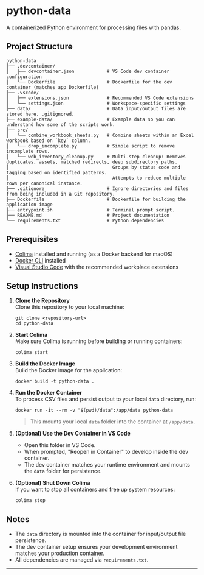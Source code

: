 # python-data

A containerized Python environment for processing files with pandas.

## Project Structure

```
python-data
├── .devcontainer/
│   ├── devcontainer.json            # VS Code dev container configuration
│   └── Dockerfile                   # Dockerfile for the dev container (matches app Dockerfile)
├── .vscode/
│   ├── extensions.json              # Recommended VS Code extensions
│   └── settings.json                # Workspace-specific settings
├── data/                            # Data input/output files are stored here. .gitignored.
├── example-data/                    # Example data so you can understand how some of the scripts work.
├── src/
│   └── combine_workbook_sheets.py   # Combine sheets within an Excel workbook based on `key` column.
│   └── drop_incomplete.py           # Simple script to remove incomplete rows.
│   └── web_inventory_cleanup.py     # Multi-step cleanup: Removes duplicates, assets, matched redirects, deep subdirectory paths.
│                                      Groups by status code and tagging based on identified patterns.
│                                      Attempts to reduce multiple rows per canonical instance.
├── .gitignore                       # Ignore directories and files from being included in a Git repository.
├── Dockerfile                       # Dockerfile for building the application image
├── entrypoint.sh                    # Terminal prompt script.
├── README.md                        # Project documentation
└── requirements.txt                 # Python dependencies
```

## Prerequisites

- [Colima](https://github.com/abiosoft/colima) installed and running (as a Docker backend for macOS)
- [Docker CLI](https://docs.docker.com/get-docker/) installed
- [Visual Studio Code](https://code.visualstudio.com/) with the recommended workplace extensions

## Setup Instructions

1. **Clone the Repository**  
   Clone this repository to your local machine:

   ```
   git clone <repository-url>
   cd python-data
   ```

2. **Start Colima**  
   Make sure Colima is running before building or running containers:

   ```
   colima start
   ```

3. **Build the Docker Image**  
   Build the Docker image for the application:

   ```
   docker build -t python-data .
   ```

4. **Run the Docker Container**  
   To process CSV files and persist output to your local `data` directory, run:

   ```
   docker run -it --rm -v "$(pwd)/data":/app/data python-data
   ```

   > This mounts your local `data` folder into the container at `/app/data`.

5. **(Optional) Use the Dev Container in VS Code**

   - Open this folder in VS Code.
   - When prompted, "Reopen in Container" to develop inside the dev container.
   - The dev container matches your runtime environment and mounts the `data` folder for persistence.

6. **(Optional) Shut Down Colima**  
   If you want to stop all containers and free up system resources:
   ```
   colima stop
   ```

## Notes

- The `data` directory is mounted into the container for input/output file persistence.
- The dev container setup ensures your development environment matches your production container.
- All dependencies are managed via `requirements.txt`.

---
